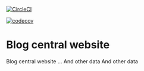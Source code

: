 [![CircleCI](https://circleci.com/gh/scrumteam1/IID_Blog.svg?style=svg)](https://app.circleci.com/pipelines/github/scrumteam1/IID_Blog)


[![codecov](https://codecov.io/gh/scrumteam1/IID_Blog/branch/main/graph/badge.svg)](https://codecov.io/gh/scrumteam1/IID_Blog)




# Blog central website

Blog central website ...
And other data
And other data
